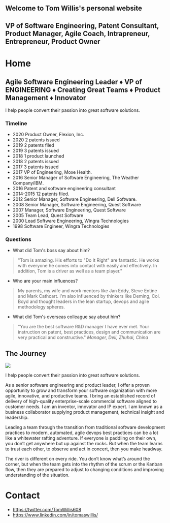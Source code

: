 ## Welcome to Tom Willis's personal website 
## VP of Software Engineering, Patent Consultant, Product Manager, Agile Coach, Intrapreneur, Entrepreneur, Product Owner

# Home
## Agile Software Engineering Leader ♦  VP of ENGINEERING ♦ Creating Great Teams ♦ Product Management ♦ Innovator
I help people convert their passion into great software solutions.

### Timeline
- 2020 Product Owner, Flexion, Inc.
- 2020 2 patents issued
- 2019 2 patents filed
- 2019 3 patents issued
- 2018 1 product launched
- 2018 2 patents issued
- 2017 3 patents issued
- 2017 VP of Engineering, Moxe Health.
- 2016 Senior Manager of Software Engineering, The Weather Company/IBM.
- 2016 Patent and software engineering consultant
- 2014-2015 12 patents filed.
- 2012 Senior Manager, Software Engineering, Dell Software.
- 2008 Senior Manager, Software Engineering, Quest Software
- 2007 Manager, Software Engineering, Quest Software
- 2005 Team Lead, Quest Software
- 2000 Lead Software Engineering, Wingra Technologies
- 1998 Software Engineer, Wingra Technologies

### Questions
- What did Tom's boss say about him?
> "Tom is amazing. His efforts to "Do It Right" are fantastic. He works with everyone he comes into contact with easily and effectively. In addition, Tom is a driver as well as a team player."
- Who are your main influences?
> My parents, my wife and work mentors like Jan Eddy, Steve Entine and Mark Cathcart. I'm also influenced by thinkers like Deming, Col. Boyd and thought leaders in the lean startup, devops and agile methodology spheres.</div>
- What did Tom's overseas colleague say about him?
> "You are the best software R&D manager I have ever met. Your instruction on patent, best practices, design and communication are very practical and constructive." *Manager, Dell, Zhuhai, China*

## The Journey
<img src="{{site.url}}/images/raft_cc_co.png" style="display: block; margin: auto;" />

I help people convert their passion into great software solutions. 

As a senior software engineering and product leader, I offer a proven opportunity to grow and transform your software organization 
with more agile, innovative, and productive teams. I bring an established record of delivery of high-quality enterprise-scale 
commercial software aligned to customer needs. I am an inventor, innovator and IP expert. I am known as a business collaborator 
supplying product management, technical insight and leadership.

Leading a team through the transition from traditional software development practices to modern, automated, agile devops 
best practices can be a lot like a whitewater rafting adventure.  If everyone is paddling on their own, you don’t get anywhere 
but up against the rocks.  But when the team learns to trust each other, to observe and act in concert, then you make headway.  

The river is different on every ride. You don’t know what’s around the corner, but when the team gets into the rhythm of the scrum or the Kanban flow, then they are prepared to adjust to changing conditions and improving understanding of the situation. 

		
# Contact
- <https://twitter.com/TomWillis608>
- <https://www.linkedin.com/in/tomaswillis/>

